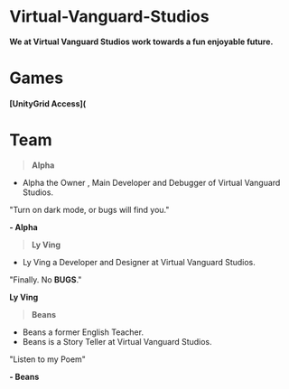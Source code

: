 # Virtual-Vanguard-Studios

**We at Virtual Vanguard Studios work towards a fun enjoyable future.**

# Games
  #### [UnityGrid Access](


# Team

>**Alpha**
  - Alpha the Owner , Main Developer and Debugger of Virtual Vanguard Studios.

  "Turn on dark mode, or bugs will find you."

  **- Alpha**

>**Ly Ving**
  - Ly Ving a Developer and Designer at Virtual Vanguard Studios.

  "Finally. No **BUGS**."

  **Ly Ving**

>**Beans**
  - Beans a former English Teacher.
  - Beans is a Story Teller at Virtual Vanguard Studios.

  "Listen to my Poem"

  **- Beans**
